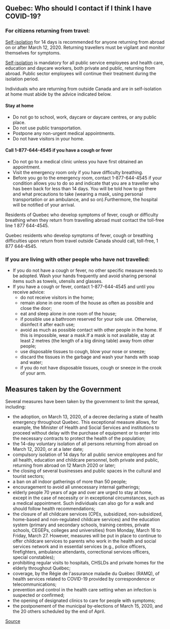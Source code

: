 ## Quebec: Who should I contact if I think I have COVID-19?

### For citizens returning from travel:

[Self-isolation](https://www.canada.ca/en/public-health/services/diseases/2019-novel-coronavirus-infection/health-professionals/interim-guidance-cases-contacts.html#si) for 14 days is recommended for anyone returning from abroad on or after March 12, 2020. Returning travellers must be vigilant and monitor themselves for symptoms.

[Self-isolation](https://www.canada.ca/en/public-health/services/diseases/2019-novel-coronavirus-infection/health-professionals/interim-guidance-cases-contacts.html#si) is mandatory for all public service employees and health care, education and daycare workers, both private and public, returning from abroad. Public sector employees will continue their treatment during the isolation period.

Individuals who are returning from outside Canada and are in self-isolation at home must abide by the advice indicated below.

#### Stay at home

- Do not go to school, work, daycare or daycare centres, or any public place.
- Do not use public transportation.
- Postpone any non-urgent medical appointments.
- Do not have visitors in your home.

#### Call 1-877-644-4545 if you have a cough or fever

- Do not go to a medical clinic unless you have first obtained an appointment.
- Visit the emergency room only if you have difficulty breathing.
- Before you go to the emergency room, contact 1-877-644-4545 if your condition allows you to do so and indicate that you are a traveller who has been back for less than 14 days. You will be told how to go there and what precautions to take (wearing a mask, using personal transportation or an ambulance, and so on).Furthermore, the hospital will be notified of your arrival.

Residents of Quebec who develop symptoms of fever, cough or difficulty breathing when they return from travelling abroad must contact the toll-free line 1 877 644-4545.

Quebec residents who develop symptoms of fever, cough or breathing difficulties upon return from travel outside Canada should call, toll-free, 1 877 644-4545.

### If you are living with other people who have not travelled:

- If you do not have a cough or fever, no other specific measure needs to be adopted. Wash your hands frequently and avoid sharing personal items such as towels, utensils and glasses.
- If you have a cough or fever, contact 1-877-644-4545 and until you receive advice:
  - do not receive visitors in the home;
  - remain alone in one room of the house as often as possible and close the door;
  - eat and sleep alone in one room of the house;
  - if possible use a bathroom reserved for your sole use. Otherwise, disinfect it after each use;
  - avoid as much as possible contact with other people in the home. If this is impossible, wear a mask.If a mask is not available, stay at least 2 metres (the length of a big dining table) away from other people;
  - use disposable tissues to cough, blow your nose or sneeze;
  - discard the tissues in the garbage and wash your hands with soap and water;
  - if you do not have disposable tissues, cough or sneeze in the crook of your arm.

## Measures taken by the Government

Several measures have been taken by the government to limit the spread, including:

- the adoption, on March 13, 2020, of a decree declaring a state of health emergency throughout Quebec. This exceptional measure allows, for example, the Minister of Health and Social Services and institutions to proceed without delay with the purchase of equipment or to enter into the necessary contracts to protect the health of the population;
- the 14-day voluntary isolation of all persons returning from abroad on March 12, 2020, or at a later date;
- compulsory isolation of 14 days for all public service employees and for all health, education and childcare personnel, both private and public, returning from abroad on 12 March 2020 or later;
- the closing of several businesses and public spaces in the cultural and tourist sectors;
- a ban on all indoor gatherings of more than 50 people;
- encouragement to avoid all unnecessary internal gatherings;
- elderly people 70 years of age and over are urged to stay at home, except in the case of necessity or in exceptional circumstances, such as a medical appointment. Such individuals can also go for a walk and should follow health recommendations;
- the closure of all childcare services (CPEs, subsidized, non-subsidized, home-based and non-regulated childcare services) and the education system (primary and secondary schools, training centres, private schools, CEGEPs, colleges and universities) from Monday, March 16 to Friday, March 27. However, measures will be put in place to continue to offer childcare services to parents who work in the health and social services network and in essential services (e.g., police officers, firefighters, ambulance attendants, correctional services officers, special constables);
- prohibiting regular visits to hospitals, CHSLDs and private homes for the elderly throughout Québec;
- coverage, by the Régie de l'assurance maladie du Québec (RAMQ), of health services related to COVID-19 provided by correspondence or telecommunications;
- prevention and control in the health care setting when an infection is suspected or confirmed;
- the opening of designated clinics to care for people with symptoms;
- the postponement of the municipal by-elections of March 15, 2020, and the 20 others scheduled by the end of April.

[Source](https://www.canada.ca/en/public-health/services/diseases/2019-novel-coronavirus-infection/health-professionals/interim-guidance-cases-contacts.html#app1)
